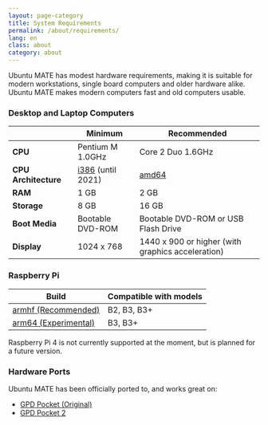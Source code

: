 ```yaml
---
layout: page-category
title: System Requirements
permalink: /about/requirements/
lang: en
class: about
category: about
---
```


Ubuntu MATE has modest hardware requirements, making it is suitable for modern
workstations, single board computers and older hardware alike. Ubuntu MATE
makes modern computers fast and old computers usable.

### Desktop and Laptop Computers

|                   | Minimum           | Recommended               |
| ----------------- | ----------------- | ------------------------- |
| **CPU**           | Pentium M 1.0GHz  | Core 2 Duo 1.6GHz
| **CPU Architecture** | [i386] (until 2021) | [amd64]
| **RAM**           | 1 GB              | 2 GB
| **Storage**       | 8 GB              | 16 GB
| **Boot Media**    | Bootable DVD-ROM  | Bootable DVD-ROM or USB Flash Drive
| **Display**       | 1024 x 768        | 1440 x 900 or higher (with graphics acceleration)


### Raspberry Pi

| Build                 | Compatible with models        |
| --------------------- | ----------------------------- |
| [armhf (Recommended)] | B2, B3, B3+
| [arm64 (Experimental)]| B3, B3+

[i386]: /download/i386/
[amd64]: /download/amd64/
[armhf (Recommended)]: /download/armhf/
[arm64 (Experimental)]: /download/arm64/

Raspberry Pi 4 is not currently supported at the moment, but is
planned for a future version.


### Hardware Ports

Ubuntu MATE has been officially ported to, and works great on:

* [GPD Pocket (Original)](/download/gpd_pocket/)
* [GPD Pocket 2](/download/gpd_pocket_2/)
